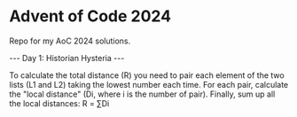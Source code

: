 # Advent of Code 2024
Repo for my AoC 2024 solutions.

--- Day 1: Historian Hysteria ---

To calculate the total distance (R) you need to pair each element of the two lists (L1 and L2) taking the lowest number each time. 
For each pair, calculate the "local distance" (Di, where i is the number of pair).
Finally, sum up all the local distances: R = ∑Di
